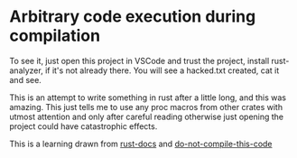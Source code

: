 # Arbitrary code execution during compilation
To see it, just open this project in VSCode and trust the project, install rust-analyzer, if it's not already there. You will see a hacked.txt created, cat it and see.

This is an attempt to write something in rust after a little long, and this was amazing. This just tells me to use any proc macros from other crates with utmost attention and only after careful reading otherwise just opening the project could have catastrophic effects.


This is a learning drawn from [rust-docs](https://rust-analyzer.github.io/manual.html#security) and [do-not-compile-this-code](https://github.com/eleijonmarck/do-not-compile-this-code)